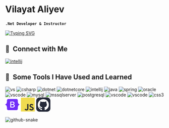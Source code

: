 <h1>Vilayat Aliyev</h1>

**`.Net Developer & Instructor`**

<a href="https://www.linkedin.com/in/vilayataliyev/">
  
  <picture>
  <source media="(prefers-color-scheme: dark)" srcset="https://readme-typing-svg.herokuapp.com?font=Fira+Code&size=32&pause=800&color=FFFFFF&vCenter=true&width=800&height=60&lines=Hello+There+I'm+Vilayat+Aliyev;I'm+Back-End+Developer+And+Instructor" />
    
  <source media="(prefers-color-scheme: light)" srcset="https://readme-typing-svg.herokuapp.com?font=Fira+Code&size=32&pause=800&color=000000&background=FFFFFF00&vCenter=true&width=800&height=60&lines=Hello+There+I'm+Vilayat+Aliyev;I'm+Back-End+Developer+And+Instructor" />
  
<img src="https://readme-typing-svg.herokuapp.com?font=Fira+Code&size=32&pause=800&color=000000&background=FFFFFF&vCenter=true&width=800&height=60&lines=Hello+There+I'm+Vilayat+Aliyev;I'm+Back-End+Developer+And+Instructor" alt="Typing SVG" />
</picture>
</a>

<h2> 🚀 &nbsp;Connect with Me</h2>
<a href="https://www.linkedin.com/in/vilayataliyev/"> <img src="https://cdn.jsdelivr.net/gh/devicons/devicon/icons/linkedin/linkedin-original.svg" alt="intellij" width="45" height="45"/> </a>

<h2> 🚀 &nbsp;Some Tools I Have Used and Learned</h2>
<p align="left">

<img src="https://cdn.jsdelivr.net/gh/devicons/devicon/icons/visualstudio/visualstudio-plain.svg" alt="vs" width="45" height="45"/>
<img src="https://cdn.jsdelivr.net/gh/devicons/devicon/icons/csharp/csharp-original.svg" alt="csharp" width="45" height="45"/>
<img src="https://cdn.jsdelivr.net/gh/devicons/devicon/icons/dot-net/dot-net-original.svg" alt="dotnet" width="45" height="45"/>
<img src="https://cdn.jsdelivr.net/gh/devicons/devicon/icons/dotnetcore/dotnetcore-original.svg" alt="dotnetcore" width="45" height="45"/>

<img src="https://cdn.jsdelivr.net/gh/devicons/devicon/icons/intellij/intellij-original.svg" alt="intellij" width="45" height="45"/>
<img src="https://cdn.jsdelivr.net/gh/devicons/devicon/icons/java/java-original.svg" alt="java" width="45" height="45"/>
<img src="https://cdn.jsdelivr.net/gh/devicons/devicon/icons/spring/spring-original.svg" alt="spring" width="45" height="45"/>

<img src="https://cdn.jsdelivr.net/gh/devicons/devicon/icons/oracle/oracle-original.svg" alt="oracle" width="45" height="45"/>

<img src="https://camo.githubusercontent.com/93b32389bf746009ca2370de7fe06c3b5146f4c99d99df65994f9ced0ba41685/68747470733a2f2f7777772e766563746f726c6f676f2e7a6f6e652f6c6f676f732f676574706f73746d616e2f676574706f73746d616e2d69636f6e2e737667" alt="vscode" width="45" height="45"/> 	
  
<img src="https://cdn.jsdelivr.net/gh/devicons/devicon/icons/mysql/mysql-original.svg" alt="mysql" width="45" height="45"/>
<img src="https://cdn.jsdelivr.net/gh/devicons/devicon/icons/microsoftsqlserver/microsoftsqlserver-plain.svg" alt="mssqlserver" width="45" height="45"/>
<img src="https://cdn.jsdelivr.net/gh/devicons/devicon/icons/postgresql/postgresql-original.svg" alt="postgresql" width="45" height="45"/>
  
<img src="https://cdn.jsdelivr.net/gh/devicons/devicon/icons/vscode/vscode-original.svg" alt="vscode" width="45" height="45"/>
<img src="https://camo.githubusercontent.com/da7acacadecf91d6dc02efcd2be086bb6d78ddff19a1b7a0ab2755a6fda8b1e9/68747470733a2f2f63646e2e6a7364656c6976722e6e65742f67682f64657669636f6e732f64657669636f6e2f69636f6e732f68746d6c352f68746d6c352d6f726967696e616c2e737667" alt="vscode" width="45" height="45"/>

<img src="https://cdn.jsdelivr.net/gh/devicons/devicon/icons/css3/css3-original.svg" alt="css3" width="45" height="45"/>
<img src="https://raw.githubusercontent.com/devicons/devicon/master/icons/bootstrap/bootstrap-plain.svg" alt="bootstrap" width="45" height="45"/>
<img src="https://raw.githubusercontent.com/devicons/devicon/master/icons/javascript/javascript-original.svg" alt="javascript" width="45" height="45"/>

<img src="https://raw.githubusercontent.com/tandpfun/skill-icons/59059d9d1a2c092696dc66e00931cc1181a4ce1f/icons/Github-Dark.svg" alt="javascript" width="45" height="45"/>

</p>

<picture>
  <source media="(prefers-color-scheme: dark)" srcset="github-snake-dark.svg" />
  <source media="(prefers-color-scheme: light)" srcset="github-snake.svg" />
  <img alt="github-snake" src="github-snake.svg" />
</picture>


